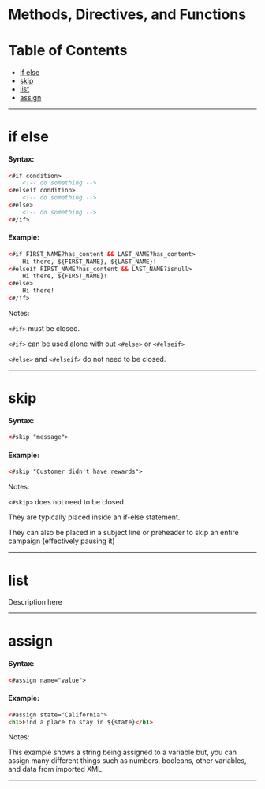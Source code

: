 # Methods, Directives, and Functions

# Table of Contents
- [if else](https://github.com/jessecookedesign/rpl/blob/master/methods_directives_functions.md#if-else)
- [skip](https://github.com/jessecookedesign/rpl/blob/master/methods_directives_functions.md#skip)
- [list](https://github.com/jessecookedesign/rpl/blob/master/methods_directives_functions.md#list)
- [assign](https://github.com/jessecookedesign/rpl/blob/master/methods_directives_functions.md#assign)

---

# if else
#### Syntax:
```html
<#if condition>
    <!-- do something -->
<#elseif condition>
    <!-- do something -->
<#else>
    <!-- do something -->
<#/if>
```
#### Example:
```html
<#if FIRST_NAME?has_content && LAST_NAME?has_content>
    Hi there, ${FIRST_NAME}, ${LAST_NAME}!
<#elseif FIRST_NAME?has_content && LAST_NAME?isnull>
    Hi there, ${FIRST_NAME}!
<#else>
    Hi there!
<#/if>
```

Notes:

`<#if>` must be closed.

`<#if>` can be used alone with out `<#else>` or `<#elseif>`

`<#else>` and `<#elseif>` do not need to be closed.

---

# skip
#### Syntax:
```html
<#skip "message">
```
#### Example:
```html
<#skip "Customer didn't have rewards">
```

Notes:

`<#skip>` does not need to be closed.

They are typically placed inside an if-else statement.

They can also be placed in a subject line or preheader to skip an entire campaign (effectively pausing it)

---

# list
Description here

---

# assign
#### Syntax:
```html
<#assign name="value">
```
#### Example:
```html
<#assign state="California">
<h1>Find a place to stay in ${state}</h1>
```

Notes:

This example shows a string being assigned to a variable but, you can assign many different things such as numbers, booleans, other variables, and data from imported XML.

---
